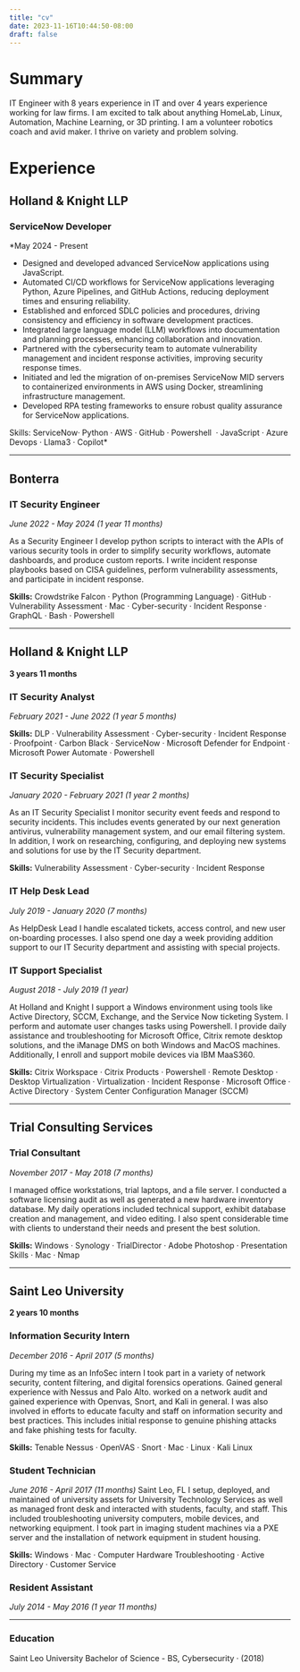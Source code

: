 ```yaml
---
title: "cv"
date: 2023-11-16T10:44:50-08:00
draft: false
---
```

# Summary 
IT Engineer with 8 years experience in IT and over 4 years experience working for law firms. I am excited to talk about anything HomeLab, Linux, Automation, Machine Learning, or 3D printing. I am a volunteer robotics coach and avid maker. I thrive on variety and problem solving.
# Experience

## Holland & Knight LLP
### ServiceNow Developer
*May 2024 - Present

- Designed and developed advanced ServiceNow applications using JavaScript.
- Automated CI/CD workflows for ServiceNow applications leveraging Python, Azure Pipelines, and GitHub Actions, reducing deployment times and ensuring reliability.
- Established and enforced SDLC policies and procedures, driving consistency and efficiency in software development practices.
- Integrated large language model (LLM) workflows into documentation and planning processes, enhancing collaboration and innovation.
- Partnered with the cybersecurity team to automate vulnerability management and incident response activities, improving security response times.
- Initiated and led the migration of on-premises ServiceNow MID servers to containerized environments in AWS using Docker, streamlining infrastructure management.
- Developed RPA testing frameworks to ensure robust quality assurance for ServiceNow applications.
 
Skills: ServiceNow· Python · AWS · GitHub · Powershell  · JavaScript · Azure Devops · Llama3 · Copilot*

---
## Bonterra
### IT Security Engineer
*June 2022 - May 2024 (1 year 11 months)*

As a Security Engineer I develop python scripts to interact with the APIs of various security tools in order to simplify security workflows, automate dashboards, and produce custom reports. I write incident response playbooks based on CISA guidelines, perform vulnerability assessments, and participate in incident response. 

**Skills:** Crowdstrike Falcon · Python (Programming Language) · GitHub · Vulnerability Assessment · Mac · Cyber-security · Incident Response · GraphQL · Bash · Powershell

---
## Holland & Knight LLP
**3 years 11 months**
### IT Security Analyst
*February 2021 - June 2022 (1 year 5 months)*

**Skills:**  DLP · Vulnerability Assessment · Cyber-security · Incident Response · Proofpoint · Carbon Black · ServiceNow · Microsoft Defender for Endpoint · Microsoft Power Automate · Powershell
### IT Security Specialist
*January 2020 - February 2021 (1 year 2 months)*

As an IT Security Specialist I monitor security event feeds and respond to
security incidents. This includes events generated by our next generation
antivirus, vulnerability management system, and our email filtering system. In
addition, I work on researching, configuring, and deploying new systems and
solutions for use by the IT Security department.

**Skills:** Vulnerability Assessment · Cyber-security · Incident Response
### IT Help Desk Lead
*July 2019 - January 2020 (7 months)*

As HelpDesk Lead I handle escalated tickets, access control, and new user
on-boarding processes. I also spend one day a week providing addition
support to our IT Security department and assisting with special projects.
### IT Support Specialist
*August 2018 - July 2019 (1 year)*

At Holland and Knight I support a Windows environment using tools like Active
Directory, SCCM, Exchange, and the Service Now ticketing System. I perform
and automate user changes tasks using Powershell. I provide daily assistance and troubleshooting for Microsoft Office, Citrix remote desktop solutions, and
the iManage DMS on both Windows and MacOS machines. Additionally, I
enroll and support mobile devices via IBM MaaS360.

**Skills:** Citrix Workspace · Citrix Products · Powershell · Remote Desktop · Desktop Virtualization · Virtualization · Incident Response · Microsoft Office · Active Directory · System Center Configuration Manager (SCCM) 

---
## Trial Consulting Services
### Trial Consultant
*November 2017 - May 2018 (7 months)*

I managed office workstations, trial laptops, and a file server. I conducted
a software licensing audit as well as generated a new hardware inventory
database. My daily operations included technical support, exhibit database
creation and management, and video editing. I also spent considerable time
with clients to understand their needs and present the best solution.

**Skills:** Windows · Synology · TrialDirector · Adobe Photoshop · Presentation Skills · Mac · Nmap

---
## Saint Leo University
**2 years 10 months**
### Information Security Intern
*December 2016 - April 2017 (5 months)*

During my time as an InfoSec intern I took part in a variety of network security,
content filtering, and digital forensics operations. Gained general experience
with Nessus and Palo Alto. worked on a network audit and gained experience
with Openvas, Snort, and Kali in general. I was also involved in efforts to
educate faculty and staff on information security and best practices. This
includes initial response to genuine phishing attacks and fake phishing tests
for faculty.

**Skills:** Tenable Nessus · OpenVAS · Snort · Mac · Linux · Kali Linux
### Student Technician
*June 2016 - April 2017 (11 months)*
Saint Leo, FL
I setup, deployed, and maintained of university assets for University
Technology Services as well as managed front desk and interacted with
students, faculty, and staff. This included troubleshooting university computers,
mobile devices, and networking equipment. I took part in imaging student
machines via a PXE server and the installation of network equipment in
student housing.

**Skills:** Windows · Mac · Computer Hardware Troubleshooting · Active Directory · Customer Service
### Resident Assistant
*July 2014 - May 2016 (1 year 11 months)*

---

### Education
Saint Leo University
Bachelor of Science - BS, Cybersecurity  · (2018)
